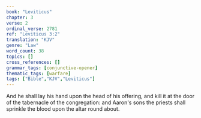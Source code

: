 ```yaml
---
book: "Leviticus"
chapter: 3
verse: 2
ordinal_verse: 2781
ref: "Leviticus 3:2"
translation: "KJV"
genre: "Law"
word_count: 38
topics: []
cross_references: []
grammar_tags: [conjunctive-opener]
thematic_tags: [warfare]
tags: ["Bible","KJV","Leviticus"]
---
```

And he shall lay his hand upon the head of his offering, and kill it at the door of the tabernacle of the congregation: and Aaron's sons the priests shall sprinkle the blood upon the altar round about.
